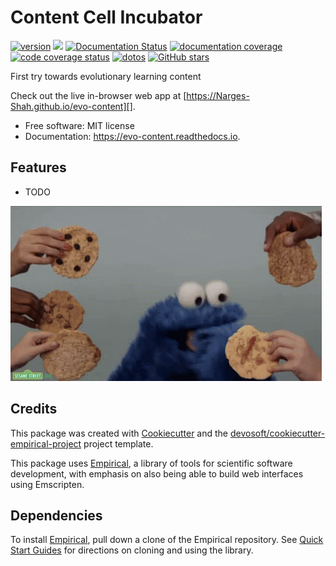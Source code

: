 
# Content Cell Incubator


[![version](https://img.shields.io/endpoint?url=https%3A%2F%2FNarges-Shah.github.io%2Fevo-content%2Fversion-badge.json)](https://github.com/Narges-Shah/evo-content/releases)
[![](https://img.shields.io/travis/Narges-Shah/evo-content.svg)](https://travis-ci.com/Narges-Shah/evo-content)
[![Documentation Status](https://readthedocs.org/projects/evo-content/badge/?version=latest)](https://evo-content.readthedocs.io/en/latest/?badge=latest)
[![documentation coverage](https://img.shields.io/endpoint?url=https%3A%2F%2FNarges-Shah.github.io%2Fevo-content%2Fdocumentation-coverage-badge.json)](https://evo-content.readthedocs.io/en/latest/)
[![code coverage status](https://codecov.io/gh/Narges-Shah/evo-content/branch/master/graph/badge.svg)](https://codecov.io/gh/Narges-Shah/evo-content)
[![dotos](https://img.shields.io/endpoint?url=https%3A%2F%2FNarges-Shah.com%2Fevo-content%2Fdoto-badge.json)](https://github.com/Narges-Shah/evo-content/search?q=todo+OR+fixme&type=)
[![GitHub stars](https://img.shields.io/github/stars/Narges-Shah/evo-content.svg?style=flat-square&logo=github&label=Stars&logoColor=white)](https://github.com/Narges-Shah/evo-content)

First try towards evolutionary learning content

Check out the live in-browser web app at [https://Narges-Shah.github.io/evo-content][].


-   Free software: MIT license
-   Documentation: <https://evo-content.readthedocs.io>. 

## Features

-   TODO

![cookie monster example](docs/assets/cookie.gif)

## Credits

This package was created with [Cookiecutter][] and the [devosoft/cookiecutter-empirical-project][] project template.

This package uses [Empirical](https://github.com/devosoft/Empirical#readme), a library of tools for scientific software development, with emphasis on also being able to build web interfaces using Emscripten.

## Dependencies

To install [Empirical](https://github.com/devosoft/Empirical), pull down a clone of the Empirical repository.  See [Quick Start Guides](https://empirical.readthedocs.io/en/latest/QuickStartGuides) for directions on cloning and using the library.


  [https://Narges-Shah.github.io/evo-content]:
    https://Narges-Shah.github.io/evo-content
  [Cookiecutter]: https://github.com/audreyr/cookiecutter
  [devosoft/cookiecutter-empirical-project]: https://github.com/devosoft/cookiecutter-empirical-project

